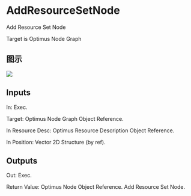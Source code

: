 # AddResourceSetNode

Add Resource Set Node

Target is Optimus Node Graph

## 图示

![]($-20221218-20170324.png)

## Inputs

In: Exec.

Target: Optimus Node Graph Object Reference.

In Resource Desc: Optimus Resource Description Object Reference.

In Position: Vector 2D Structure (by ref).  

## Outputs

Out: Exec.

Return Value: Optimus Node Object Reference. Add Resource Set Node.

